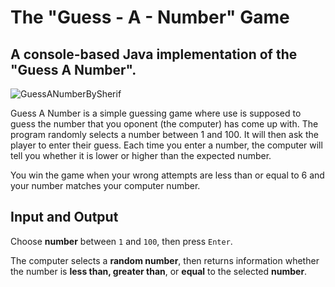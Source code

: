 # The "Guess - A - Number" Game

## A console-based Java implementation of the "Guess A Number".
![GuessANumberBySherif](https://github.com/ShSherif94/GuessANumberBySherif/assets/170802220/331db2d9-4af7-431f-96d5-fffa71815db4)

Guess A Number is a simple guessing game where use is supposed to guess the number that you oponent (the computer) has come up with. The program randomly selects a number between 1 and 100. It will then ask the player to enter their guess. Each time you enter a number, the computer will tell you whether it is lower or higher than the expected number.

You win the game when your wrong attempts are less than or equal to 6 and your number matches your computer number.

## Input and Output

Choose **number** between `1` and `100`, then press `Enter`.

The computer selects a **random number**, then returns information whether the number is **less than, greater than**, or **equal** to the selected **number**.
